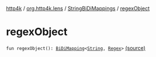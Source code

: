 [http4k](../../index.md) / [org.http4k.lens](../index.md) / [StringBiDiMappings](index.md) / [regexObject](./regex-object.md)

# regexObject

`fun regexObject(): `[`BiDiMapping`](../-bi-di-mapping/index.md)`<`[`String`](https://kotlinlang.org/api/latest/jvm/stdlib/kotlin/-string/index.html)`, `[`Regex`](https://kotlinlang.org/api/latest/jvm/stdlib/kotlin.text/-regex/index.html)`>` [(source)](https://github.com/http4k/http4k/blob/master/http4k-core/src/main/kotlin/org/http4k/lens/BiDiMapping.kt#L66)